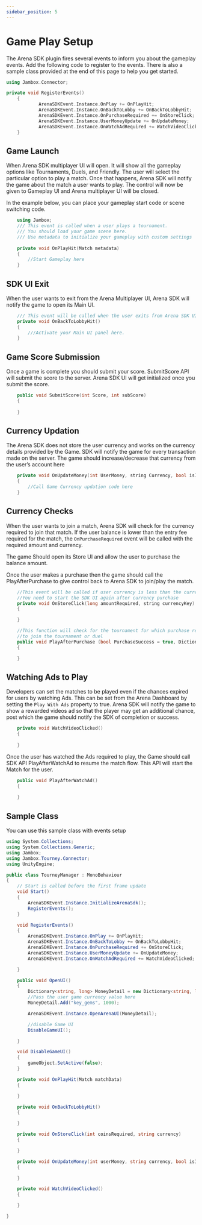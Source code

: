 ```yaml
---
sidebar_position: 5
---
```


# Game Play Setup

The Arena SDK plugin fires several events to inform you about the gameplay events. Add the following code to register to the events. There is also a sample class provided at the end of this page to help you get started.

```cpp
using Jambox.Connector;

private void RegisterEvents()
    {
            ArenaSDKEvent.Instance.OnPlay += OnPlayHit;
            ArenaSDKEvent.Instance.OnBackToLobby += OnBackToLobbyHit;
            ArenaSDKEvent.Instance.OnPurchaseRequired += OnStoreClick;
            ArenaSDKEvent.Instance.UserMoneyUpdate += OnUpdateMoney;
            ArenaSDKEvent.Instance.OnWatchAdRequired += WatchVideoClicked;
    }
```

## Game Launch

When Arena SDK multiplayer UI will open. It will show all the gameplay options like Tournaments, Duels, and Friendly. The user will select the particular option to play a match. Once that happens, Arena SDK will notify the game about the match a user wants to play. The control will now be given to Gameplay UI and Arena multiplayer UI will be closed.
 
In the example below, you can place your gameplay start code or scene switching code.

```cpp
    using Jambox;
    /// This event is called when a user plays a tournament. 
    /// You should load your game scene here.
    /// Use metadata to initialize your gameplay with custom settings
 	
    private void OnPlayHit(Match metadata)
    {
	    //Start Gameplay here
    }
```

## SDK UI Exit

When the user wants to exit from the Arena Multiplayer UI, Arena SDK will notify the game to open its Main UI.

```cpp
    /// This event will be called when the user exits from Arena SDK UI.     
    private void OnBackToLobbyHit()
    {
        ///Activate your Main UI panel here.
    }
```
## Game Score Submission

Once a game is complete you should submit your score. SubmitScore API will submit the score to the server. Arena SDK UI will get initialized once you submit the score.

```cpp
    public void SubmitScore(int Score, int subScore)
    {
            
    }
```


## Currency Updation

The Arena SDK does not store the user currency and works on the currency details provided by the Game. SDK will notify the game for every transaction made on the server. The game should increase/decrease that currency from the user’s account here

```cpp
    private void OnUpdateMoney(int UserMoney, string Currency, bool isIncrease)
    {
        //Call Game Currency updation code here
    }
```

## Currency Checks 

When the user wants to join a match, Arena SDK will check for the currency required to join that match. If the user balance is lower than the entry fee required for the match, the `OnPurchaseRequired` event will be called with the required amount and currency.
 
The game Should open its Store UI and allow the user to purchase the balance amount.
 
Once the user makes a purchase then the game should call the PlayAfterPurchase to give control back to Arena SDK to join/play the match.

```cpp
    //This event will be called if user currency is less than the currency required by the user to play the tournament
    //You need to start the SDK UI again after currency purchase
    private void OnStoreClick(long amountRequired, string currencyKey)
    {

    }

    //This function will check for the tournament for which purchase request has been made and open the corresponding panel 
    //to join the tournament or duel
    public void PlayAfterPurchase (bool PurchaseSuccess = true, Dictionary<string, long> currencyMap = null)
    {

    }
```

## Watching Ads to Play

Developers can set the matches to be played even if the chances expired for users by watching Ads. This can be set from the Arena Dashboard by setting the `Play With Ads` property to true. Arena SDK will notify the game to show a rewarded videos ad so that the player may get an additional chance, post which the game should notify the SDK of completion or success.

```cpp  
    private void WatchVideoClicked()
    {
        
    }
```

Once the user has watched the Ads required to play, the Game should call SDK API PlayAfterWatchAd to resume the match flow. This API will start the Match for the user.

```cpp
    public void PlayAfterWatchAd()
    {
        
    }
```

## Sample Class

You can use this sample class with events setup                                 

```csharp
using System.Collections;
using System.Collections.Generic;
using Jambox;
using Jambox.Tourney.Connector;
using UnityEngine;

public class TourneyManager : MonoBehaviour
{
    // Start is called before the first frame update
    void Start()
    {
        ArenaSDKEvent.Instance.InitializeArenaSdk();
        RegisterEvents();
    }

    void RegisterEvents()
    {
        ArenaSDKEvent.Instance.OnPlay += OnPlayHit;
        ArenaSDKEvent.Instance.OnBackToLobby += OnBackToLobbyHit;
        ArenaSDKEvent.Instance.OnPurchaseRequired += OnStoreClick;
        ArenaSDKEvent.Instance.UserMoneyUpdate += OnUpdateMoney;
        ArenaSDKEvent.Instance.OnWatchAdRequired += WatchVideoClicked;

    }

    public void OpenUI()
    {
        Dictionary<string, long> MoneyDetail = new Dictionary<string, long>();
        //Pass the user game currency value here
        MoneyDetail.Add("key_gems", 1000);

        ArenaSDKEvent.Instance.OpenArenaUI(MoneyDetail);

        //disable Game UI
        DisableGameUI();

    }

    void DisableGameUI()
    {
        gameObject.SetActive(false);
    }

    private void OnPlayHit(Match matchData)
    {

    }

    private void OnBackToLobbyHit()
    {

    }

    private void OnStoreClick(int coinsRequired, string currency)
    {

    }

    private void OnUpdateMoney(int userMoney, string currency, bool isIncrease)
    {

    }

    private void WatchVideoClicked()
    {

    }

}

```